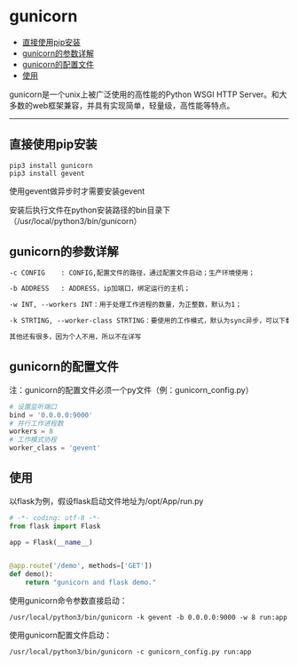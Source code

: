 # gunicorn

+ [直接使用pip安装](#直接使用pip安装)
+ [gunicorn的参数详解](#gunicorn的参数详解)
+ [gunicorn的配置文件](#gunicorn的配置文件)
+ [使用](#使用)

gunicorn是一个unix上被广泛使用的高性能的Python WSGI HTTP Server。和大多数的web框架兼容，并具有实现简单，轻量级，高性能等特点。

___

## 直接使用pip安装

```shell
pip3 install gunicorn
pip3 install gevent
```

使用gevent做异步时才需要安装gevent

安装后执行文件在python安装路径的bin目录下（/usr/local/python3/bin/gunicorn）

## gunicorn的参数详解

```txt
-c CONFIG    : CONFIG,配置文件的路径，通过配置文件启动；生产环境使用；

-b ADDRESS   : ADDRESS，ip加端口，绑定运行的主机；

-w INT, --workers INT：用于处理工作进程的数量，为正整数，默认为1；

-k STRTING, --worker-class STRTING：要使用的工作模式，默认为sync异步，可以下载eventlet和gevent并指定

其他还有很多，因为个人不用，所以不在详写
```

## gunicorn的配置文件

注：gunicorn的配置文件必须一个py文件（例：gunicorn_config.py）

```python
# 设置监听端口
bind = '0.0.0.0:9000'
# 并行工作进程数
workers = 8
# 工作模式协程
worker_class = 'gevent'
```

## 使用

以flask为例，假设flask启动文件地址为/opt/App/run.py

```python
# -*- coding: utf-8 -*-
from flask import Flask

app = Flask(__name__)


@app.route('/demo', methods=['GET'])
def demo():
    return "gunicorn and flask demo."
```

使用gunicorn命令参数直接启动：

```shell
/usr/local/python3/bin/gunicorn -k gevent -b 0.0.0.0:9000 -w 8 run:app 
```

使用gunicorn配置文件启动：

```shell
/usr/local/python3/bin/gunicorn -c gunicorn_config.py run:app 
```
